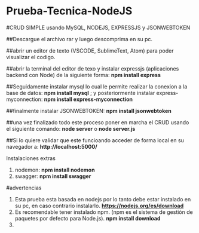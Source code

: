 # Prueba-Tecnica-NodeJS


#CRUD SIMPLE usando MySQL, NODEJS, EXPRESSJS y JSONWEBTOKEN 

##Descargue el archivo rar y luego descomprima en su pc.

##abrir un editor de texto (VSCODE, SublimeText, Atom) para poder visualizar el codigo.

##abrir la terminal del editor de texo y instalar expressjs (aplicaciones backend con Node) de la siguiente forma: **npm install express**

##Seguidamente instalar mysql lo cual le permite realizar la conexion a la base de datos: **npm install mysql** ; y posteriormente instalar express-myconnection: **npm install express-myconnection**

##finalmente instalar JSONWEBTOKEN: **npm install jsonwebtoken**

##una vez finalizado todo este proceso poner en marcha el CRUD usando el siguiente comando: **node server** o **node server.js**



##Si lo quiere validar que este funcioando acceder de forma local en su navegador a: **http://localhost:5000/**

Instalaciones extras
1. nodemon: **npm install nodemon**
2. swagger: **npm install swagger**

#advertencias

1. Esta prueba esta basada en nodejs por lo tanto debe estar instalado en su pc, en caso contrario instalarlo. **https://nodejs.org/es/download**
2. Es recomendable tener instalado npm. (npm es el sistema de gestión de paquetes por defecto para Node.js). **npm install download**
3. 

